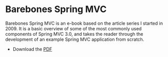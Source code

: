 # Barebones Spring MVC

Barebones Spring MVC is an e-book based on the article series I started in 2009. It is a basic overview of some of the most commonly used components of Spring MVC 3.0, and takes the reader through the development of an example Spring MVC application from scratch.

* Download the [PDF](https://github.com/JamesEarlDouglas/barebones-spring-mvc/raw/master/e-book/barebones-spring-mvc.pdf)

